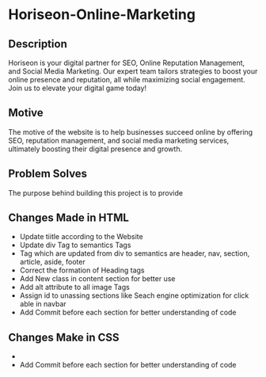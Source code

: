 # Horiseon-Online-Marketing

## Description
Horiseon is your digital partner for SEO, Online Reputation Management, and Social Media Marketing. Our expert team tailors strategies to boost your online presence and reputation, all while maximizing social engagement. Join us to elevate your digital game today!

## Motive
The motive of the website is to help businesses succeed online by offering SEO, reputation management, and social media marketing services, ultimately boosting their digital presence and growth.

## Problem Solves
The purpose behind building this project is to provide 



## Changes Made in HTML

- Update tiitle according to the Website
- Update div Tag to semantics Tags
- Tag which are updated from div to semantics are header, nav, section, article, aside, footer
- Correct the formation of Heading tags
- Add New class in content section for better use
- Add alt attribute to all image Tags
- Assign id to unassing sections like Seach engine optimization for click able in navbar
- Add Commit before each section for better understanding of code

## Changes Make in CSS
- 
-  Add Commit before each section for better understanding of code